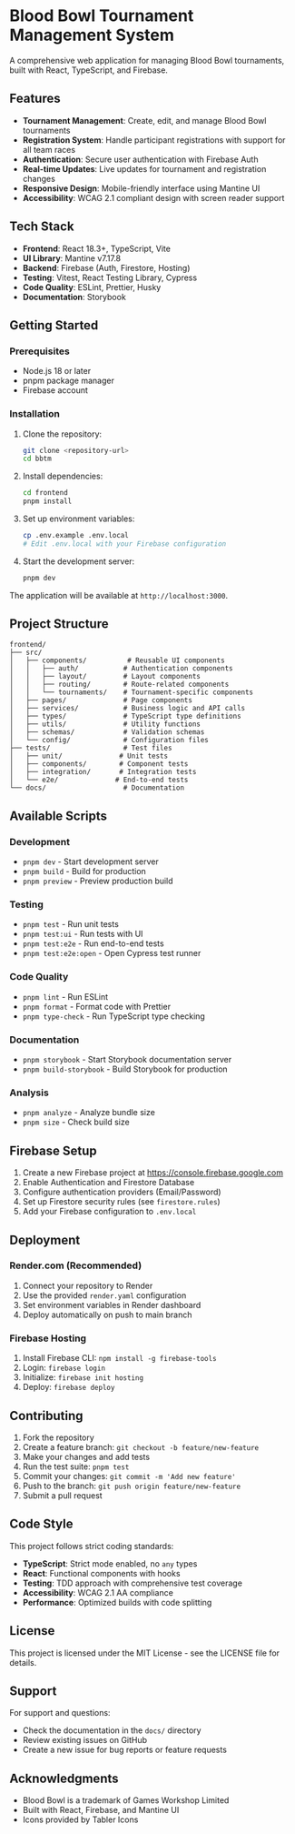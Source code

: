 # Blood Bowl Tournament Management System

A comprehensive web application for managing Blood Bowl tournaments, built with React, TypeScript, and Firebase.

## Features

- **Tournament Management**: Create, edit, and manage Blood Bowl tournaments
- **Registration System**: Handle participant registrations with support for all team races
- **Authentication**: Secure user authentication with Firebase Auth
- **Real-time Updates**: Live updates for tournament and registration changes
- **Responsive Design**: Mobile-friendly interface using Mantine UI
- **Accessibility**: WCAG 2.1 compliant design with screen reader support

## Tech Stack

- **Frontend**: React 18.3+, TypeScript, Vite
- **UI Library**: Mantine v7.17.8
- **Backend**: Firebase (Auth, Firestore, Hosting)
- **Testing**: Vitest, React Testing Library, Cypress
- **Code Quality**: ESLint, Prettier, Husky
- **Documentation**: Storybook

## Getting Started

### Prerequisites

- Node.js 18 or later
- pnpm package manager
- Firebase account

### Installation

1. Clone the repository:
   ```bash
   git clone <repository-url>
   cd bbtm
   ```

2. Install dependencies:
   ```bash
   cd frontend
   pnpm install
   ```

3. Set up environment variables:
   ```bash
   cp .env.example .env.local
   # Edit .env.local with your Firebase configuration
   ```

4. Start the development server:
   ```bash
   pnpm dev
   ```

The application will be available at `http://localhost:3000`.

## Project Structure

```
frontend/
├── src/
│   ├── components/          # Reusable UI components
│   │   ├── auth/           # Authentication components
│   │   ├── layout/         # Layout components
│   │   ├── routing/        # Route-related components
│   │   └── tournaments/    # Tournament-specific components
│   ├── pages/              # Page components
│   ├── services/           # Business logic and API calls
│   ├── types/              # TypeScript type definitions
│   ├── utils/              # Utility functions
│   ├── schemas/            # Validation schemas
│   └── config/             # Configuration files
├── tests/                  # Test files
│   ├── unit/              # Unit tests
│   ├── components/        # Component tests
│   ├── integration/       # Integration tests
│   └── e2e/              # End-to-end tests
└── docs/                   # Documentation
```

## Available Scripts

### Development
- `pnpm dev` - Start development server
- `pnpm build` - Build for production
- `pnpm preview` - Preview production build

### Testing
- `pnpm test` - Run unit tests
- `pnpm test:ui` - Run tests with UI
- `pnpm test:e2e` - Run end-to-end tests
- `pnpm test:e2e:open` - Open Cypress test runner

### Code Quality
- `pnpm lint` - Run ESLint
- `pnpm format` - Format code with Prettier
- `pnpm type-check` - Run TypeScript type checking

### Documentation
- `pnpm storybook` - Start Storybook documentation server
- `pnpm build-storybook` - Build Storybook for production

### Analysis
- `pnpm analyze` - Analyze bundle size
- `pnpm size` - Check build size

## Firebase Setup

1. Create a new Firebase project at https://console.firebase.google.com
2. Enable Authentication and Firestore Database
3. Configure authentication providers (Email/Password)
4. Set up Firestore security rules (see `firestore.rules`)
5. Add your Firebase configuration to `.env.local`

## Deployment

### Render.com (Recommended)

1. Connect your repository to Render
2. Use the provided `render.yaml` configuration
3. Set environment variables in Render dashboard
4. Deploy automatically on push to main branch

### Firebase Hosting

1. Install Firebase CLI: `npm install -g firebase-tools`
2. Login: `firebase login`
3. Initialize: `firebase init hosting`
4. Deploy: `firebase deploy`

## Contributing

1. Fork the repository
2. Create a feature branch: `git checkout -b feature/new-feature`
3. Make your changes and add tests
4. Run the test suite: `pnpm test`
5. Commit your changes: `git commit -m 'Add new feature'`
6. Push to the branch: `git push origin feature/new-feature`
7. Submit a pull request

## Code Style

This project follows strict coding standards:

- **TypeScript**: Strict mode enabled, no `any` types
- **React**: Functional components with hooks
- **Testing**: TDD approach with comprehensive test coverage
- **Accessibility**: WCAG 2.1 AA compliance
- **Performance**: Optimized builds with code splitting

## License

This project is licensed under the MIT License - see the LICENSE file for details.

## Support

For support and questions:

- Check the documentation in the `docs/` directory
- Review existing issues on GitHub
- Create a new issue for bug reports or feature requests

## Acknowledgments

- Blood Bowl is a trademark of Games Workshop Limited
- Built with React, Firebase, and Mantine UI
- Icons provided by Tabler Icons